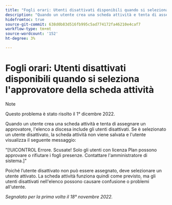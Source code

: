 ```yaml
---
title: "Fogli orari: Utenti disattivati disponibili quando si seleziona l'approvatore della scheda attività"
description: "Quando un utente crea una scheda attività e tenta di assegnare un approvatore, l'elenco a discesa include gli utenti disattivati. Se è selezionato un utente disattivato, la scheda attività non viene salvata e l'utente visualizza un messaggio di errore."
hidefromtoc: true
source-git-commit: 638d0b83d516fb995c5ad774172fa46210e4caf7
workflow-type: tm+mt
source-wordcount: '152'
ht-degree: 3%

---
```



# Fogli orari: Utenti disattivati disponibili quando si seleziona l&#39;approvatore della scheda attività

>[!NOTE]
>
>Questo problema è stato risolto il 1° dicembre 2022.

Quando un utente crea una scheda attività e tenta di assegnare un approvatore, l&#39;elenco a discesa include gli utenti disattivati. Se è selezionato un utente disattivato, la scheda attività non viene salvata e l&#39;utente visualizza il seguente messaggio:

”[!UICONTROL Errore. Scusate! Solo gli utenti con licenza Plan possono approvare o rifiutare i fogli presenze. Contattare l&#39;amministratore di sistema.]&quot;

Poiché l’utente disattivato non può essere assegnato, deve selezionare un utente attivato. La scheda attività funziona quindi come previsto, ma gli utenti disattivati nell&#39;elenco possono causare confusione o problemi all&#39;utente.

_Segnalato per la prima volta il 18° novembre 2022._


